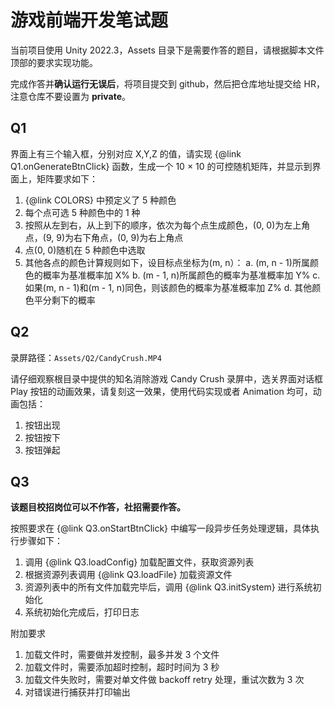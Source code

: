 # 游戏前端开发笔试题

当前项目使用 Unity 2022.3，Assets 目录下是需要作答的题目，请根据脚本文件顶部的要求实现功能。

完成作答并**确认运行无误后**，将项目提交到 github，然后把仓库地址提交给 HR，注意仓库不要设置为 **private**。

## Q1

界面上有三个输入框，分别对应 X,Y,Z 的值，请实现 {@link Q1.onGenerateBtnClick} 函数，生成一个 10 × 10 的可控随机矩阵，并显示到界面上，矩阵要求如下：
1. {@link COLORS} 中预定义了 5 种颜色
2. 每个点可选 5 种颜色中的 1 种
3. 按照从左到右，从上到下的顺序，依次为每个点生成颜色，(0, 0)为左上⻆点，(9, 9)为右下⻆点，(0, 9)为右上⻆点
4. 点(0, 0)随机在 5 种颜色中选取
5. 其他各点的颜色计算规则如下，设目标点坐标为(m, n）：
    a. (m, n - 1)所属颜色的概率为基准概率加 X%
    b. (m - 1, n)所属颜色的概率为基准概率加 Y%
    c. 如果(m, n - 1)和(m - 1, n)同色，则该颜色的概率为基准概率加 Z%
    d. 其他颜色平分剩下的概率

## Q2

录屏路径：`Assets/Q2/CandyCrush.MP4`

请仔细观察根目录中提供的知名消除游戏 Candy Crush 录屏中，选关界面对话框 Play 按钮的动画效果，请复刻这一效果，使用代码实现或者 Animation 均可，动画包括：
1. 按钮出现
2. 按钮按下
3. 按钮弹起

## Q3

**该题目校招岗位可以不作答，社招需要作答。**

按照要求在 {@link Q3.onStartBtnClick} 中编写一段异步任务处理逻辑，具体执行步骤如下：
1. 调用 {@link Q3.loadConfig} 加载配置文件，获取资源列表
2. 根据资源列表调用 {@link Q3.loadFile} 加载资源文件
3. 资源列表中的所有文件加载完毕后，调用 {@link Q3.initSystem} 进行系统初始化
4. 系统初始化完成后，打印日志

附加要求
1. 加载文件时，需要做并发控制，最多并发 3 个文件
2. 加载文件时，需要添加超时控制，超时时间为 3 秒
3. 加载文件失败时，需要对单文件做 backoff retry 处理，重试次数为 3 次
4. 对错误进行捕获并打印输出